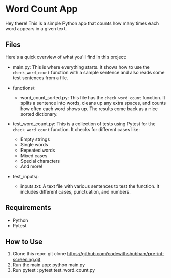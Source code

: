 # Word Count App

Hey there! This is a simple Python app that counts how many times each word appears in a given text. 

## Files

Here's a quick overview of what you'll find in this project:

- main.py: This is where everything starts. It shows how to use the `check_word_count` function with a sample sentence and also reads some test sentences from a file.

- functions/:
  - word_count_sorted.py: This file has the `check_word_count` function. It splits a sentence into words, cleans up any extra spaces, and counts how often each word shows up. The results come back as a nice sorted dictionary.

- test_word_count.py: This is a collection of tests using Pytest for the `check_word_count` function. It checks for different cases like:
  - Empty strings
  - Single words
  - Repeated words
  - Mixed cases
  - Special characters
  - And more!

- test_inputs/:
  - inputs.txt: A text file with various sentences to test the function. It includes different cases, punctuation, and numbers.

## Requirements
  - Python
  - Pytest


## How to Use

1. Clone this repo:
   git clone <https://github.com/codewithshubham/pre-int-screening.git>
2. Run the main app:
   python main.py
3. Run pytest :
   pytest test_word_count.py

